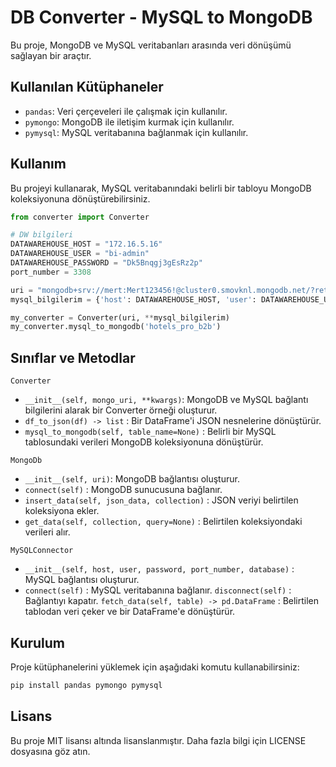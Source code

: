 # DB Converter - MySQL to MongoDB

Bu proje, MongoDB ve MySQL veritabanları arasında veri dönüşümü sağlayan bir araçtır.

## Kullanılan Kütüphaneler

- `pandas`: Veri çerçeveleri ile çalışmak için kullanılır.
- `pymongo`: MongoDB ile iletişim kurmak için kullanılır.
- `pymysql`: MySQL veritabanına bağlanmak için kullanılır.

## Kullanım

Bu projeyi kullanarak, MySQL veritabanındaki belirli bir tabloyu MongoDB koleksiyonuna dönüştürebilirsiniz.

```python
from converter import Converter

# DW bilgileri
DATAWAREHOUSE_HOST = "172.16.5.16"
DATAWAREHOUSE_USER = "bi-admin"
DATAWAREHOUSE_PASSWORD = "Dk5Bnqgj3gEsRz2p"
port_number = 3308

uri = "mongodb+srv://mert:Mert123456!@cluster0.smovknl.mongodb.net/?retryWrites=true&w=majority"
mysql_bilgilerim = {'host': DATAWAREHOUSE_HOST, 'user': DATAWAREHOUSE_USER, 'password': DATAWAREHOUSE_PASSWORD, 'port': port_number, 'database': 'weg_hotel'}

my_converter = Converter(uri, **mysql_bilgilerim)
my_converter.mysql_to_mongodb('hotels_pro_b2b')
```
## Sınıflar ve Metodlar
`Converter`
- `__init__(self, mongo_uri, **kwargs)`: MongoDB ve MySQL bağlantı bilgilerini alarak bir Converter örneği oluşturur.
- `df_to_json(df) -> list` : Bir DataFrame'i JSON nesnelerine dönüştürür. 
- `mysql_to_mongodb(self, table_name=None)` : Belirli bir MySQL tablosundaki verileri MongoDB koleksiyonuna dönüştürür.

`MongoDb`
- `__init__(self, uri)`: MongoDB bağlantısı oluşturur.
- `connect(self)` : MongoDB sunucusuna bağlanır.
- `insert_data(self, json_data, collection)` : JSON veriyi belirtilen koleksiyona ekler.
- `get_data(self, collection, query=None)` : Belirtilen koleksiyondaki verileri alır.

`MySQLConnector`
- `__init__(self, host, user, password, port_number, database)` : MySQL bağlantısı oluşturur.
- `connect(self)` : MySQL veritabanına bağlanır.
`disconnect(self)` : Bağlantıyı kapatır.
`fetch_data(self, table) -> pd.DataFrame` : Belirtilen tablodan veri çeker ve bir DataFrame'e dönüştürür.


## Kurulum

Proje kütüphanelerini yüklemek için aşağıdaki komutu kullanabilirsiniz:

```bash
pip install pandas pymongo pymysql
```

## Lisans

Bu proje MIT lisansı altında lisanslanmıştır. Daha fazla bilgi için LICENSE dosyasına göz atın.
